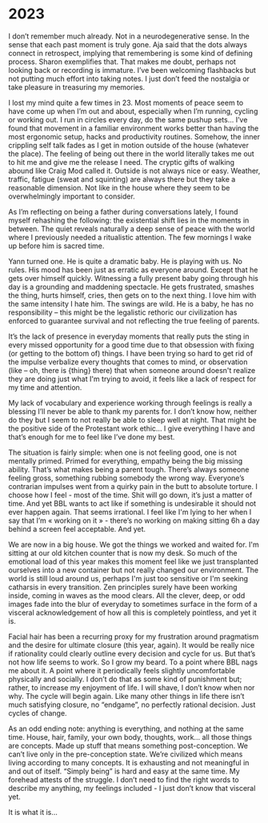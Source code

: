 # 2023

I don’t remember much already. Not in a neurodegenerative sense. In the sense that each past moment is truly gone. Aja said that the dots always connect in retrospect, implying that remembering is some kind of defining process. Sharon exemplifies that. That makes me doubt, perhaps not looking back or recording is immature. I’ve been welcoming flashbacks but not putting much effort into taking notes. I just don’t feed the nostalgia or take pleasure in treasuring my memories.

I lost my mind quite a few times in 23. Most moments of peace seem to have come up when I’m out and about, especially when I’m running, cycling or working out. I run in circles every day, do the same pushup sets... I’ve found that movement in a familiar environment works better than having the most ergonomic setup, hacks and productivity routines. Somehow, the inner crippling self talk fades as I get in motion outside of the house (whatever the place). The feeling of being out there in the world literally takes me out to hit me and give me the release I need. The cryptic gifts of walking abound like Craig Mod called it. Outside is not always nice or easy. Weather, traffic, fatigue (sweat and squinting) are always there but they take a reasonable dimension. Not like in the house where they seem to be overwhelmingly important to consider.

As I’m reflecting on being a father during conversations lately, I found myself rehashing the following: the existential shift lies in the moments in between. The quiet reveals naturally a deep sense of peace with the world where I previously needed a ritualistic attention. The few mornings I wake up before him is sacred time.

Yann turned one. He is quite a dramatic baby. He is playing with us. No rules. His mood has been just as erratic as everyone around. Except that he gets over himself quickly. Witnessing a fully present baby going through his day is a grounding and maddening spectacle. He gets frustrated, smashes the thing, hurts himself, cries, then gets on to the next thing. I love him with the same intensity I hate him. The swings are wild. He is a baby, he has no responsibility – this might be the legalistic rethoric our civilization has enforced to guarantee survival and not reflecting the true feeling of parents.

It’s the lack of presence in everyday moments that really puts the sting in every missed opportunity for a good time due to that obsession with fixing (or getting to the bottom of) things. I have been trying so hard to get rid of the impulse verbalize every thoughts that comes to mind, or observation (like – oh, there is {thing} there) that when someone around doesn't realize they are doing just what I'm trying to avoid, it feels like a lack of respect for my time and attention. 

My lack of vocabulary and experience working through feelings is really a blessing I’ll never be able to thank my parents for. I don’t know how, neither do they but I seem to not really be able to sleep well at night. That might be the positive side of the Protestant work ethic... I give everything I have and that’s enough for me to feel like I’ve done my best.

The situation is fairly simple: when one is not feeling good, one is not mentally primed. Primed for everything, empathy being the big missing ability. That’s what makes being a parent tough. There’s always someone feeling gross, something rubbing somebody the wrong way. Everyone’s contrarian impulses went from a quirky pain in the butt to absolute torture. I choose how I feel - most of the time. Shit will go down, it’s just a matter of time. And yet BBL wants to act like if something is undesirable it should not ever happen again. That seems irrational. I feel like I'm lying to her when I say that I’m « working on it » - there’s no working on making sitting 6h a day behind a screen feel acceptable. And yet.

We are now in a big house. We got the things we worked and waited for. I'm sitting at our old kitchen counter that is now my desk. So much of the emotional load of this year makes this moment feel like we just transplanted ourselves into a new container but not really changed our environment. The world is still loud around us, perhaps I'm just too sensitive or I'm seeking catharsis in every transition. Zen principles surely have been working inside, coming in waves as the mood clears. All the clever, deep, or odd images fade into the blur of everyday to sometimes surface in the form of a visceral acknowledgement of how all this is completely pointless, and yet it is.

Facial hair has been a recurring proxy for my frustration around pragmatism and the desire for ultimate closure (this year, again). It would be really nice if rationality could clearly outline every decision and cycle for us. But that’s not how life seems to work. So I grow my beard. To a point where BBL nags me about it. A point where it periodically feels slightly uncomfortable physically and socially. I don’t do that as some kind of punishment but; rather, to increase my enjoyment of life. I will shave, I don’t know when nor why. The cycle will begin again. Like many other things in life there isn’t much satisfying closure, no “endgame”, no perfectly rational decision. Just cycles of change.

As an odd ending note: anything is everything, and nothing at the same time. House, hair, family, your own body, thoughts, work... all those things are concepts. Made up stuff that means something post-conception. We can’t live only in the pre-conception state. We’re civilized which means living according to many concepts. It is exhausting and not meaningful in and out of itself. “Simply being” is hard and easy at the same time. My forehead attests of the struggle. I don’t need to find the right words to describe my anything, my feelings included - I just don’t know that visceral yet.

It is what it is...
